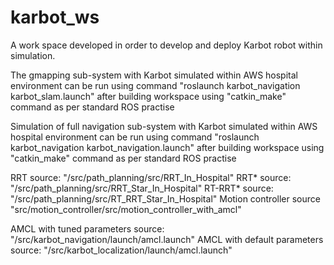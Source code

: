 # karbot_ws
A work space developed in order to develop and deploy Karbot robot within simulation.

The gmapping sub-system with Karbot simulated within AWS hospital environment can be run using command "roslaunch karbot_navigation karbot_slam.launch" after building workspace using "catkin_make" command as per standard ROS practise

Simulation of full navigation sub-system with Karbot simulated within AWS hospital environment can be run using command "roslaunch karbot_navigation karbot_navigation.launch" after building workspace using "catkin_make" command as per standard ROS practise

RRT source: "/src/path_planning/src/RRT_In_Hospital"
RRT* source: "/src/path_planning/src/RRT_Star_In_Hospital"
RT-RRT* source: "/src/path_planning/src/RT_RRT_Star_In_Hospital"
Motion controller source "src/motion_controller/src/motion_controller_with_amcl"

AMCL with tuned parameters source: "/src/karbot_navigation/launch/amcl.launch"
AMCL with default parameters source: "/src/karbot_localization/launch/amcl.launch"
